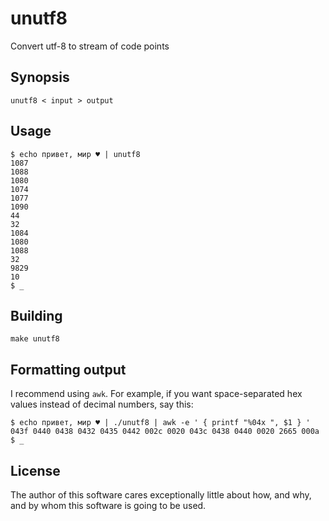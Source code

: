 # unutf8
Convert utf-8 to stream of code points

## Synopsis 

    unutf8 < input > output
    
## Usage

    $ echo привет, мир ♥ | unutf8
    1087
    1088
    1080
    1074
    1077
    1090
    44
    32
    1084
    1080
    1088
    32
    9829
    10
    $ _

## Building

    make unutf8
    
## Formatting output

I recommend using `awk`. For example, if you want space-separated hex values instead of decimal numbers, say this:

    $ echo привет, мир ♥ | ./unutf8 | awk -e ' { printf "%04x ", $1 } '
    043f 0440 0438 0432 0435 0442 002c 0020 043c 0438 0440 0020 2665 000a
    $ _

## License

The author of this software cares exceptionally little about how, and why, and by whom this software is going to be used.
